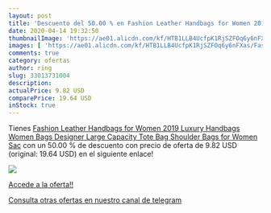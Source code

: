 ```yaml
---
layout: post
title: 'Descuento del 50.00 % en Fashion Leather Handbags for Women 2019 '
date: 2020-04-14 19:32:50
thumbnailImage: 'https://ae01.alicdn.com/kf/HTB1LLB4UcfpK1RjSZFOq6y6nFXas/Fashion-Leather-Handbags-for-Women-2019-Luxury-Handbags-Women-Bags-Designer-Large-Capacity-Tote-Bag-Shoulder.jpg_350x350._SL200_.jpg'
images: [ 'https://ae01.alicdn.com/kf/HTB1LLB4UcfpK1RjSZFOq6y6nFXas/Fashion-Leather-Handbags-for-Women-2019-Luxury-Handbags-Women-Bags-Designer-Large-Capacity-Tote-Bag-Shoulder.jpg_350x350._SL200_.jpg' ]
comments: true
category: ofertas
author: ring
slug: 33013731004
description:
actualPrice: 9.82 USD
comparePrice: 19.64 USD
inStock: true
---
```


Tienes [Fashion Leather Handbags for Women 2019 Luxury Handbags Women Bags Designer Large Capacity Tote Bag Shoulder Bags for Women Sac](https://www.amazon.com/dp/33013731004/?tag=redken08-20) con un 50.00 % de descuento con precio de oferta de 9.82 USD (original: 19.64 USD) en el siguiente enlace!

[![](https://ae01.alicdn.com/kf/HTB1LLB4UcfpK1RjSZFOq6y6nFXas/Fashion-Leather-Handbags-for-Women-2019-Luxury-Handbags-Women-Bags-Designer-Large-Capacity-Tote-Bag-Shoulder.jpg_350x350._SL200_.jpg)](https://www.amazon.com/dp/33013731004/?tag=redken08-20)

[Accede a la oferta!!](https://www.amazon.com/dp/33013731004/?tag=redken08-20)

[Consulta otras ofertas en nuestro canal de telegram](https://t.me/s/ofertas25)
